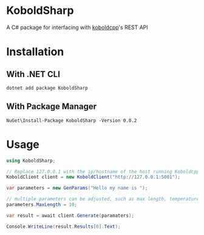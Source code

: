# KoboldSharp

A C# package for interfacing with [koboldcpp](https://github.com/LostRuins/koboldcpp)'s REST API

# Installation

## With .NET CLI
```
dotnet add package KoboldSharp
```

## With Package Manager
```
NuGet\Install-Package KoboldSharp -Version 0.0.2
```

# Usage

```csharp
using KoboldSharp;

// Replace 127.0.0.1 with the ip/hostname of the host running Koboldcpp
KoboldClient client = new KoboldClient("http://127.0.0.1:5001");

var parameters = new GenParams("Hello my name is ");

// multiple parameters can be adjusted, such as max length, temperature etc...
parameters.MaxLength = 10;

var result = await client.Generate(paramaters);

Console.WriteLine(result.Results[0].Text);
```